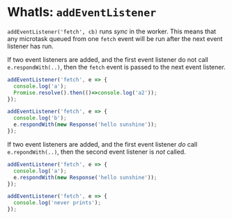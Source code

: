 # WhatIs: `addEventListener`

`addEventListener('fetch', cb)` runs *sync* in the worker. This means that any microtask queued from one `fetch` event will be run after the next event listener has run.

If two event listeners are added, and the first event listener do not call `e.respondWith(..)`, then the `fetch` event is passed to the next event listener.

```javascript
addEventListener('fetch', e => {
  console.log('a');
  Promise.resolve().then(()=>console.log('a2'));
});

addEventListener('fetch', e => {
  console.log('b');
  e.respondWith(new Response('hello sunshine'));
});
```

If two event listeners are added, and the first event listener *do* call `e.repondWith(..)`, then the second event listener is *not* called.

```javascript
addEventListener('fetch', e => {
  console.log('a');
  e.respondWith(new Response('hello sunshine'));
});

addEventListener('fetch', e => {
  console.log('never prints');
});
```
